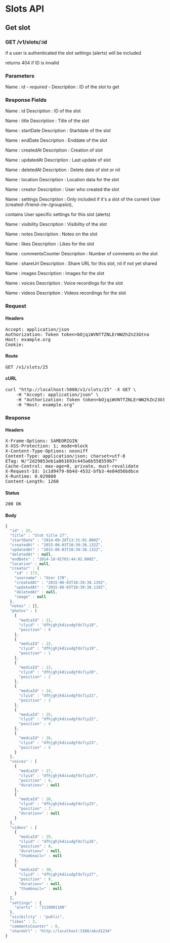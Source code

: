 # Slots API

## Get slot

### GET /v1/slots/:id

if a user is authenticated the slot settings (alerts) will be included

returns 404 if ID is invalid

### Parameters

Name : id *- required -*
Description : ID of the slot to get


### Response Fields

Name : id
Description : ID of the slot

Name : title
Description : Title of the slot

Name : startDate
Description : Startdate of the slot

Name : endDate
Description : Enddate of the slot

Name : createdAt
Description : Creation of slot

Name : updatedAt
Description : Last update of slot

Name : deletedAt
Description : Delete date of slot or nil

Name : location
Description : Location data for the slot

Name : creator
Description : User who created the slot

Name : settings
Description : Only included if it&#39;s a slot of the current User (created-/friend-/re-/groupslot),

contains User specific settings for this slot (alerts)

Name : visibility
Description : Visibiltiy of the slot

Name : notes
Description : Notes on the slot

Name : likes
Description : Likes for the slot

Name : commentsCounter
Description : Number of comments on the slot

Name : shareUrl
Description : Share URL for this slot, nil if not yet shared

Name : images
Description : Images for the slot

Name : voices
Description : Voice recordings for the slot

Name : videos
Description : Videos recordings for the slot

### Request

#### Headers

<pre>Accept: application/json
Authorization: Token token=bOjqiWVNTfZNLErWW2hZn23Gtno
Host: example.org
Cookie: </pre>

#### Route

<pre>GET /v1/slots/25</pre>

#### cURL

<pre class="request">curl &quot;http://localhost:5000/v1/slots/25&quot; -X GET \
	-H &quot;Accept: application/json&quot; \
	-H &quot;Authorization: Token token=bOjqiWVNTfZNLErWW2hZn23Gtno&quot; \
	-H &quot;Host: example.org&quot;</pre>

### Response

#### Headers

<pre>X-Frame-Options: SAMEORIGIN
X-XSS-Protection: 1; mode=block
X-Content-Type-Options: nosniff
Content-Type: application/json; charset=utf-8
ETag: W/&quot;2d29853eb1a861693c445a6b558559b7&quot;
Cache-Control: max-age=0, private, must-revalidate
X-Request-Id: 1c1d9479-6b4d-4532-bfb3-4e84d56bdbce
X-Runtime: 0.029808
Content-Length: 1260</pre>

#### Status

<pre>200 OK</pre>

#### Body

```javascript
{
  "id" : 25,
  "title" : "Slot title 27",
  "startDate" : "2014-09-28T13:31:02.000Z",
  "createdAt" : "2015-06-03T10:39:38.132Z",
  "updatedAt" : "2015-06-03T10:39:38.132Z",
  "deletedAt" : null,
  "endDate" : "2014-10-01T03:44:02.000Z",
  "location" : null,
  "creator" : {
    "id" : 173,
    "username" : "User 170",
    "createdAt" : "2015-06-03T10:39:38.119Z",
    "updatedAt" : "2015-06-03T10:39:38.119Z",
    "deletedAt" : null,
    "image" : null
  },
  "notes" : [],
  "photos" : [
    {
      "mediaId" : 21,
      "clyid" : "dfhjghjkdisudgfds7iy18",
      "position" : 0
    },
    {
      "mediaId" : 22,
      "clyid" : "dfhjghjkdisudgfds7iy19",
      "position" : 1
    },
    {
      "mediaId" : 23,
      "clyid" : "dfhjghjkdisudgfds7iy20",
      "position" : 2
    },
    {
      "mediaId" : 24,
      "clyid" : "dfhjghjkdisudgfds7iy21",
      "position" : 3
    },
    {
      "mediaId" : 25,
      "clyid" : "dfhjghjkdisudgfds7iy22",
      "position" : 4
    },
    {
      "mediaId" : 26,
      "clyid" : "dfhjghjkdisudgfds7iy23",
      "position" : 5
    }
  ],
  "voices" : [
    {
      "mediaId" : 27,
      "clyid" : "dfhjghjkdisudgfds7iy24",
      "position" : 6,
      "duration=" : null
    },
    {
      "mediaId" : 28,
      "clyid" : "dfhjghjkdisudgfds7iy25",
      "position" : 7,
      "duration=" : null
    }
  ],
  "videos" : [
    {
      "mediaId" : 29,
      "clyid" : "dfhjghjkdisudgfds7iy26",
      "position" : 8,
      "duration=" : null,
      "thumbnail=" : null
    },
    {
      "mediaId" : 30,
      "clyid" : "dfhjghjkdisudgfds7iy27",
      "position" : 9,
      "duration=" : null,
      "thumbnail=" : null
    }
  ],
  "settings" : {
    "alerts" : "1110001100"
  },
  "visibility" : "public",
  "likes" : 3,
  "commentsCounter" : 0,
  "shareUrl" : "http://localhost:3100/abcd1234"
}
```
